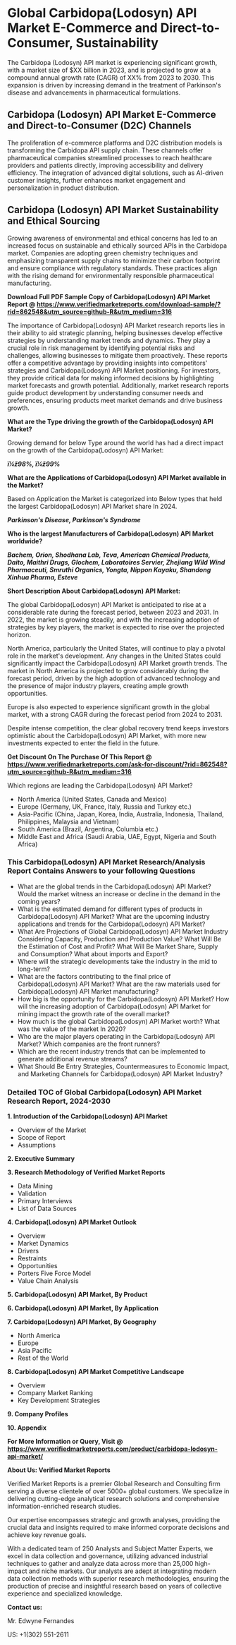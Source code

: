<h1>Global Carbidopa(Lodosyn) API Market E-Commerce and Direct-to-Consumer, Sustainability</h1><p class=""><p>The Carbidopa (Lodosyn) API market is experiencing significant growth, with a market size of $XX billion in 2023, and is projected to grow at a compound annual growth rate (CAGR) of XX% from 2023 to 2030. This expansion is driven by increasing demand in the treatment of Parkinson's disease and advancements in pharmaceutical formulations.</p><h2>Carbidopa (Lodosyn) API Market E-Commerce and Direct-to-Consumer (D2C) Channels</h2><p>The proliferation of e-commerce platforms and D2C distribution models is transforming the Carbidopa API supply chain. These channels offer pharmaceutical companies streamlined processes to reach healthcare providers and patients directly, improving accessibility and delivery efficiency. The integration of advanced digital solutions, such as AI-driven customer insights, further enhances market engagement and personalization in product distribution.</p><h2>Carbidopa (Lodosyn) API Market Sustainability and Ethical Sourcing</h2><p>Growing awareness of environmental and ethical concerns has led to an increased focus on sustainable and ethically sourced APIs in the Carbidopa market. Companies are adopting green chemistry techniques and emphasizing transparent supply chains to minimize their carbon footprint and ensure compliance with regulatory standards. These practices align with the rising demand for environmentally responsible pharmaceutical manufacturing.</p></p><p class=""><strong>Download Full PDF Sample Copy of Carbidopa(Lodosyn) API Market Report @ <a href="https://www.verifiedmarketreports.com/download-sample/?rid=862548&utm_source=github-R&utm_medium=316" target="_blank">https://www.verifiedmarketreports.com/download-sample/?rid=862548&utm_source=github-R&utm_medium=316</a></strong></p><p>The importance of&nbsp;Carbidopa(Lodosyn) API Market research reports lies in their ability to aid strategic planning, helping businesses develop effective strategies by understanding market trends and dynamics. They play a crucial role in risk management by identifying potential risks and challenges, allowing businesses to mitigate them proactively. These reports offer a competitive advantage by providing insights into competitors' strategies and Carbidopa(Lodosyn) API Market positioning. For investors, they provide critical data for making informed decisions by highlighting market forecasts and growth potential. Additionally, market research reports guide product development by understanding consumer needs and preferences, ensuring products meet market demands and drive business growth.</p><p><strong>What are the&nbsp;Type driving the growth of the Carbidopa(Lodosyn) API Market?</strong></p><p id="" class="">Growing demand for below Type around the world has had a direct impact on the growth of the Carbidopa(Lodosyn) API Market:</p><p class=""><em><strong>ï¼ž98%, ï¼ž99%</strong></em></p><p class=""><strong>What are the&nbsp;Applications&nbsp;of Carbidopa(Lodosyn) API Market available in the Market?</strong></p><p id="" class="">Based on Application the Market is categorized into Below types that held the largest Carbidopa(Lodosyn) API Market share In 2024.</p><p class=""><em><strong>Parkinson's Disease, Parkinson's Syndrome</strong></em></p><p class=""><strong>Who is the largest Manufacturers of Carbidopa(Lodosyn) API Market worldwide?</strong></p><p><em><strong>Bachem, Orion, Shodhana Lab, Teva, American Chemical Products, Daito, Maithri Drugs, Glochem, Laboratoires Servier, Zhejiang Wild Wind Pharmaceuti, Smruthi Organics, Yongta, Nippon Kayaku, Shandong Xinhua Pharma, Esteve</strong></em></p><p id="" class=""><strong>Short Description About Carbidopa(Lodosyn) API Market:</strong></p><p>The global Carbidopa(Lodosyn) API Market is anticipated to rise at a considerable rate during the forecast period, between 2023 and 2031. In 2022, the market is growing steadily, and with the increasing adoption of strategies by key players, the market is expected to rise over the projected horizon.</p><p>North America, particularly the United States, will continue to play a pivotal role in the market's development. Any changes in the United States could significantly impact the Carbidopa(Lodosyn) API Market growth trends. The market in North America is projected to grow considerably during the forecast period, driven by the high adoption of advanced technology and the presence of major industry players, creating ample growth opportunities.</p><p>Europe is also expected to experience significant growth in the global market, with a strong CAGR during the forecast period from 2024 to 2031.</p><p>Despite intense competition, the clear global recovery trend keeps investors optimistic about the Carbidopa(Lodosyn) API Market, with more new investments expected to enter the field in the future.</p><p id="" class=""><strong>Get Discount On The Purchase Of This Report @ <a href="https://www.verifiedmarketreports.com/ask-for-discount/?rid=862548?utm_source=github-R&utm_medium=316" target="_blank">https://www.verifiedmarketreports.com/ask-for-discount/?rid=862548?utm_source=github-R&utm_medium=316</a></strong></p><p class="">Which regions are leading the Carbidopa(Lodosyn) API Market?</p><ul><li>North America (United States, Canada and Mexico)</li><li>Europe (Germany, UK, France, Italy, Russia and Turkey etc.)</li><li>Asia-Pacific (China, Japan, Korea, India, Australia, Indonesia, Thailand, Philippines, Malaysia and Vietnam)</li><li>South America (Brazil, Argentina, Columbia etc.)</li><li>Middle East and Africa (Saudi Arabia, UAE, Egypt, Nigeria and South Africa)</li></ul><h3 id="" class="">This Carbidopa(Lodosyn) API Market Research/Analysis Report Contains Answers to your following Questions</h3><ul><li>What are the global trends in the Carbidopa(Lodosyn) API Market? Would the market witness an increase or decline in the demand in the coming years?</li><li>What is the estimated demand for different types of products in Carbidopa(Lodosyn) API Market? What are the upcoming industry applications and trends for the Carbidopa(Lodosyn) API Market?</li><li>What Are Projections of Global Carbidopa(Lodosyn) API Market Industry Considering Capacity, Production and Production Value? What Will Be the Estimation of Cost and Profit? What Will Be Market Share, Supply and Consumption? What about imports and Export?</li><li>Where will the strategic developments take the industry in the mid to long-term?</li><li>What are the factors contributing to the final price of Carbidopa(Lodosyn) API Market? What are the raw materials used for Carbidopa(Lodosyn) API Market manufacturing?</li><li>How big is the opportunity for the Carbidopa(Lodosyn) API Market? How will the increasing adoption of Carbidopa(Lodosyn) API Market for mining impact the growth rate of the overall market?</li><li>How much is the global Carbidopa(Lodosyn) API Market worth? What was the value of the market In 2020?</li><li>Who are the major players operating in the Carbidopa(Lodosyn) API Market? Which companies are the front runners?</li><li>Which are the recent industry trends that can be implemented to generate additional revenue streams?</li><li>What Should Be Entry Strategies, Countermeasures to Economic Impact, and Marketing Channels for Carbidopa(Lodosyn) API Market Industry?</li></ul><h3 id="" class="">Detailed TOC of Global Carbidopa(Lodosyn) API Market Research Report, 2024-2030</h3><p id="" class=""><strong>1. Introduction of the Carbidopa(Lodosyn) API Market</strong></p><ul><li>Overview of the Market</li><li>Scope of Report</li><li>Assumptions</li></ul><p id="" class=""><strong>2. Executive Summary</strong></p><p id="" class=""><strong>3. Research Methodology of Verified Market Reports</strong></p><ul><li>Data Mining</li><li>Validation</li><li>Primary Interviews</li><li>List of Data Sources</li></ul><p id="" class=""><strong>4. Carbidopa(Lodosyn) API Market Outlook</strong></p><ul><li>Overview</li><li>Market Dynamics</li><li>Drivers</li><li>Restraints</li><li>Opportunities</li><li>Porters Five Force Model</li><li>Value Chain Analysis</li></ul><p id="" class=""><strong>5. Carbidopa(Lodosyn) API Market, By Product</strong></p><p id="" class=""><strong>6. Carbidopa(Lodosyn) API Market, By Application</strong></p><p id="" class=""><strong>7. Carbidopa(Lodosyn) API Market, By Geography</strong></p><ul><li>North America</li><li>Europe</li><li>Asia Pacific</li><li>Rest of the World</li></ul><p id="" class=""><strong>8. Carbidopa(Lodosyn) API Market Competitive Landscape</strong></p><ul><li>Overview</li><li>Company Market Ranking</li><li>Key Development Strategies</li></ul><p id="" class=""><strong>9. Company Profiles</strong></p><p id="" class=""><strong>10. Appendix</strong></p><p id="" class=""><strong>For More Information or Query, Visit @ <a href="https://www.verifiedmarketreports.com/product/carbidopa-lodosyn-api-market/" target="_blank">https://www.verifiedmarketreports.com/product/carbidopa-lodosyn-api-market/</a></strong></p><p id="" class=""><strong>About Us: Verified Market Reports</strong></p><p id="" class="">Verified Market Reports is a premier Global Research and Consulting firm serving a diverse clientele of over 5000+ global customers. We specialize in delivering cutting-edge analytical research solutions and comprehensive information-enriched research studies.</p><p id="" class="">Our expertise encompasses strategic and growth analyses, providing the crucial data and insights required to make informed corporate decisions and achieve key revenue goals.</p><p id="" class="">With a dedicated team of 250 Analysts and Subject Matter Experts, we excel in data collection and governance, utilizing advanced industrial techniques to gather and analyze data across more than 25,000 high-impact and niche markets. Our analysts are adept at integrating modern data collection methods with superior research methodologies, ensuring the production of precise and insightful research based on years of collective experience and specialized knowledge.</p><p id="" class=""><strong>Contact us:</strong></p><p id="" class="">Mr. Edwyne Fernandes</p><p id="" class="">US: +1(302) 551-2611</p>